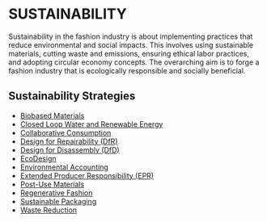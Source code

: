 # SUSTAINABILITY

Sustainability in the fashion industry is about implementing practices that reduce environmental and social impacts. This involves using sustainable materials, cutting waste and emissions, ensuring ethical labor practices, and adopting circular economy concepts. The overarching aim is to forge a fashion industry that is ecologically responsible and socially beneficial.

## Sustainability Strategies

- [Biobased Materials](https://circularloopholes.net/category/sustainability/Biobased%20Materials.html)
- [Closed Loop Water and Renewable Energy](https://circularloopholes.net/category/sustainability/Closed%20Loop%20Water%20and%20Renewable%20Energy.html)
- [Collaborative Consumption](https://circularloopholes.net/category/sustainability/Collaborative%20consumption.html)
- [Design for Repairability (DfR)](https://circularloopholes.net/category/sustainability/Design%20for%20Repairability.html)
- [Design for Disassembly (DfD)](https://circularloopholes.net/category/sustainability/Design%20for%20disassembly.html)
- [EcoDesign](https://circularloopholes.net/category/sustainability/EcoDesign.html)
- [Environmental Accounting](https://circularloopholes.net/category/sustainability/Environmental%20Accounting.html)
- [Extended Producer Responsibility (EPR)](https://circularloopholes.net/category/sustainability/Extended%20Producer%20Responsibility)
- [Post-Use Materials](https://circularloopholes.net/category/sustainability/Post-use%20materials.html)
- [Regenerative Fashion](https://circularloopholes.net/category/sustainability/Regenerative%20Fashion.html)
- [Sustainable Packaging](https://circularloopholes.net/category/sustainability/Sustainable%20Packaging.html)
- [Waste Reduction](https://circularloopholes.net/category/sustainability/Waste%20reduction.html)


<!--
- [Designed for Multiple Users](https://circularloopholes.net/category/sustainability/Design%20for%20multiple%20uses.html)
- [Extending Life-Cycles](https://circularloopholes.net/category/sustainability/Extending%20life-cycles.html)
- [From Circular to Sustainable Material](https://circularloopholes.net/category/sustainability/From%20circular%20to%20sustainable%20material.html)
- [Joining Closed Loop Recycling](https://circularloopholes.net/category/sustainability/Joining%20closed-loop%20recycling.html)
- [More than Human Design](https://circularloopholes.net/category/sustainability/More%20than%20human%20design.html)
-->
